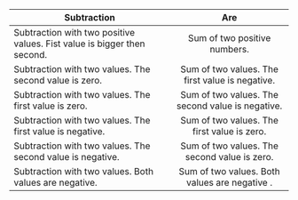 | Subtraction                                                             |                       Are                        | 
|-------------------------------------------------------------------------|:------------------------------------------------:|
| Subtraction with two positive values. Fist value is bigger then second. |           Sum of two positive numbers.           |
| Subtraction with two values. The second value is zero.                  | Sum of two values. The first value is negative.  |
| Subtraction with two values. The first value is zero.                   | Sum of two values. The second value is negative. |
| Subtraction with two values. The first value is negative.               |   Sum of two values. The first value is zero.    |
| Subtraction with two values. The second value is negative.              |   Sum of two values. The second value is zero.   |
| Subtraction with two values. Both values are negative.                  |  Sum of two values. Both values are negative .   |
